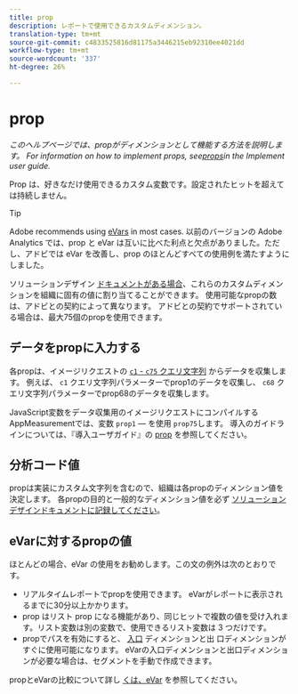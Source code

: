```yaml
---
title: prop
description: レポートで使用できるカスタムディメンション。
translation-type: tm+mt
source-git-commit: c4833525816d81175a3446215eb92310ee4021dd
workflow-type: tm+mt
source-wordcount: '337'
ht-degree: 26%

---
```



# prop

*このヘルプページでは、propがディメンションとして機能する方法を説明します。 For information on how to implement props, see[props](/help/implement/vars/page-vars/prop.md)in the Implement user guide.*

Prop は、好きなだけ使用できるカスタム変数です。設定されたヒットを超えては持続しません。

>[!TIP]
>
>Adobe recommends using [eVars](evar.md) in most cases. 以前のバージョンの Adobe Analytics では、prop と eVar は互いに比べた利点と欠点がありました。ただし、アドビでは eVar を改善し、prop のほとんどすべての使用例を満たすようにしました。

ソリューションデザイン [ドキュメントがある場合](/help/implement/prepare/solution-design.md)、これらのカスタムディメンションを組織に固有の値に割り当てることができます。 使用可能なpropの数は、アドビとの契約によって異なります。 アドビとの契約でサポートされている場合は、最大75個のpropを使用できます。

## データをpropに入力する

各propは、イメージリクエストの [`c1` - `c75` クエリ文字列](/help/implement/validate/query-parameters.md) からデータを収集します。 例えば、 `c1` クエリ文字列パラメーターでprop1のデータを収集し、 `c68` クエリ文字列パラメーターでprop68のデータを収集します。

JavaScript変数をデータ収集用のイメージリクエストにコンパイルするAppMeasurementでは、変数 `prop1` — を使用 `prop75`します。 導入のガイドラインについては、『導入ユーザガイド』の [prop](/help/implement/vars/page-vars/prop.md) を参照してください。

## 分析コード値

propは実装にカスタム文字列を含むので、組織は各propのディメンション値を決定します。 各propの目的と一般的なディメンション値を必ず [ソリューションデザインドキュメントに記録してください](/help/implement/prepare/solution-design.md)。

## eVarに対するpropの値

 ほとんどの場合、eVar の使用をお勧めします。この文の例外は次のとおりです。

* リアルタイムレポートでpropを使用できます。 eVarがレポートに表示されるまでに30分以上かかります。
* prop はリスト prop になる機能があり、同じヒットで複数の値を受け入れます。リスト変数は別の変数で、使用できるリスト変数は 3 つだけです。
* propでパスを有効にすると、 [入口](entry-dimensions.md) ディメンションと出 [](exit-dimensions.md) 口ディメンションがすぐに使用可能になります。 eVarの入口ディメンションと出口ディメンションが必要な場合は、セグメントを手動で作成できます。

propとeVarの比較について詳し [くは、eVar](evar.md) を参照してください。
